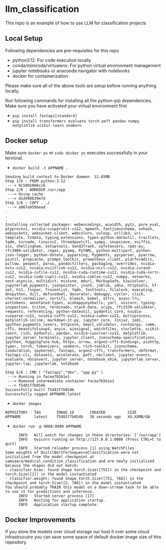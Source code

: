 # llm_classification
This repo is an example of how to use LLM for classification projects
## Local Setup
Following dependencies are pre-requisites for this repo
- python3.12: For code execution locally
- conda/minicoda/virtualenv: For python virtual environment management
- jupyter notebooks or anaconda navigator with notebooks
- docker for containerization

Please make sure all of the above tools are setup before running anything locally.

Run following commands for installing all the python-pip dependencies. Make sure you have activated your virtual environment first

- `pip install fastapi[standard]`
- `pip install transformers evaluate torch peft pandas numpy matplotlib scikit-learn seaborn`

## Docker setup
Make sure `docker ps` or `sudo docker ps` executes successfully in your terminal.
- `docker build -t APPNAME .`
```
Sending build context to Docker daemon  12.65MB
Step 1/6 : FROM python:3.12
 ---> 8c5092866cc6
Step 2/6 : WORKDIR /usr/app
 ---> Using cache
 ---> d1d990b39e7d
Step 3/6 : COPY . ./
 ---> a867a959bead
.
.
.
Installing collected packages: webencodings, wcwidth, pytz, pure_eval, ptyprocess, nvidia-cusparselt-cu12, mpmath, fastjsonschema, xxhash, websockets, websocket-client, webcolors, uvloop, urllib3, uri-template, tzdata, typing_extensions, types-python-dateutil, traitlets, tqdm, tornado, tinycss2, threadpoolctl, sympy, soupsieve, sniffio, six, shellingham, setuptools, Send2Trash, safetensors, rpds-py, rfc3986-validator, regex, pyzmq, PyYAML, python-multipart, python-json-logger, python-dotenv, pyparsing, Pygments, pycparser, pyarrow, psutil, propcache, prompt_toolkit, prometheus_client, platformdirs, pillow, pexpect, parso, pandocfilters, packaging, overrides, nvidia-nvtx-cu12, nvidia-nvjitlink-cu12, nvidia-nccl-cu12, nvidia-curand-cu12, nvidia-cufile-cu12, nvidia-cuda-runtime-cu12, nvidia-cuda-nvrtc-cu12, nvidia-cuda-cupti-cu12, nvidia-cublas-cu12, numpy, networkx, nest-asyncio, multidict, mistune, mdurl, MarkupSafe, kiwisolver, jupyterlab_pygments, jsonpointer, json5, joblib, idna, httptools, hf-xet, h11, fsspec, frozenlist, fqdn, fonttools, filelock, executing, dnspython, dill, defusedxml, decorator, debugpy, cycler, click, charset-normalizer, certifi, bleach, babel, attrs, async-lru, asttokens, annotated-types, aiohappyeyeballs, yarl, uvicorn, typing-inspection, triton, terminado, stack-data, scipy, rfc3339-validator, requests, referencing, python-dateutil, pydantic_core, nvidia-cusparse-cu12, nvidia-cufft-cu12, nvidia-cudnn-cu12, multiprocess, matplotlib-inline, markdown-it-py, jupyter_core, Jinja2, jedi, ipython_pygments_lexers, httpcore, email_validator, contourpy, comm, cffi, beautifulsoup4, anyio, aiosignal, watchfiles, starlette, scikit-learn, rich, pydantic, pandas, nvidia-cusolver-cu12, matplotlib, jupyter_server_terminals, jupyter_client, jsonschema-specifications, ipython, huggingface-hub, httpx, arrow, argon2-cffi-bindings, aiohttp, typer, torch, tokenizers, seaborn, rich-toolkit, jsonschema, isoduration, ipykernel, fastapi, argon2-cffi, transformers, nbformat, fastapi-cli, datasets, accelerate, peft, nbclient, jupyter-events, evaluate, nbconvert, jupyter_server, notebook_shim, jupyterlab_server, jupyter-lsp, jupyterlab, notebook
.
Step 6/6 : CMD [ "fastapi","dev", "app.py" ]
 ---> Running in facee7b5b1e1
 ---> Removed intermediate container facee7b5b1e1
 ---> f5481f7b054b
Successfully built f5481f7b054b
Successfully tagged APPNAME:latest
```
- `docker images`
```
REPOSITORY   TAG       IMAGE ID       CREATED          SIZE
APPNAME      latest    f5481f7b054b   36 seconds ago   XX.XXMB/GB
```
- `docker run -p 8000:8000 APPNAME`
```
      INFO   Will watch for changes in these directories: ['/usr/app']
      INFO   Uvicorn running on http://127.0.0.1:8000 (Press CTRL+C to quit)
      INFO   Started reloader process [1] using WatchFiles
Some weights of DistilBertForSequenceClassification were not initialized from the model checkpoint at samsaara/medical_condition_classification and are newly initialized because the shapes did not match:
- classifier.bias: found shape torch.Size([751]) in the checkpoint and torch.Size([2]) in the model instantiated
- classifier.weight: found shape torch.Size([751, 768]) in the checkpoint and torch.Size([2, 768]) in the model instantiated
You should probably TRAIN this model on a down-stream task to be able to use it for predictions and inference.
      INFO   Started server process [17]
      INFO   Waiting for application startup.
      INFO   Application startup complete.
```

## Docker Improvements
If you store the models over cloud storage our host it over some cloud infrastrucutre you can save some space of default docker image size of this repository.
